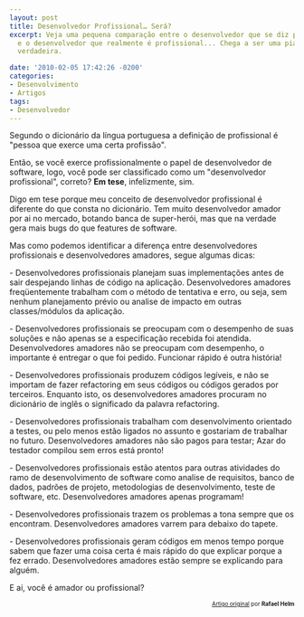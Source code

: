 ```yaml
---
layout: post
title: Desenvolvedor Profissional… Será?
excerpt: Veja uma pequena comparação entre o desenvolvedor que se diz profissional
  e o desenvolvedor que realmente é profissional... Chega a ser uma piada triste mas
  verdadeira.

date: '2010-02-05 17:42:26 -0200'
categories:
- Desenvolvimento
- Artigos
tags:
- Desenvolvedor
---
```

<p>Segundo o dicionário da língua portuguesa a definição de profissional é "pessoa que exerce uma certa profissão".</p>
<p>Então, se você exerce profissionalmente o papel de desenvolvedor de software, logo, você pode ser classificado como um "desenvolvedor profissional", correto? <strong>Em tese</strong>, infelizmente, sim.</p>
<p>Digo em tese porque meu conceito de desenvolvedor profissional é diferente do que consta no dicionário. Tem muito desenvolvedor amador por ai no mercado, botando banca de super-herói, mas que na verdade gera mais bugs do que features de software.</p>
<p>Mas como podemos identificar a diferença entre desenvolvedores profissionais e desenvolvedores amadores, segue algumas dicas:</p>
<p>- Desenvolvedores profissionais planejam suas implementações antes de sair despejando linhas de código na aplicação. Desenvolvedores amadores freqüentemente trabalham com o método de tentativa e erro, ou seja, sem nenhum planejamento prévio ou analise de impacto em outras classes/módulos da aplicação.</p>
<p>- Desenvolvedores profissionais se preocupam com o desempenho de suas soluções e não apenas se a especificação recebida foi atendida. Desenvolvedores amadores não se preocupam com desempenho, o importante é entregar o que foi pedido. Funcionar rápido é outra história!</p>
<p>- Desenvolvedores profissionais produzem códigos legíveis, e não se importam de fazer refactoring em seus códigos ou códigos gerados por terceiros. Enquanto isto, os desenvolvedores amadores procuram no dicionário de inglês o significado da palavra refactoring.</p>
<p>- Desenvolvedores profissionais trabalham com desenvolvimento orientado a testes, ou pelo menos estão ligados no assunto e gostariam de trabalhar no futuro. Desenvolvedores amadores não são pagos para testar; Azar do testador compilou sem erros está pronto!</p>
<p>- Desenvolvedores profissionais estão atentos para outras atividades do ramo de desenvolvimento de software como analise de requisitos, banco de dados, padrões de projeto, metodologias de desenvolvimento, teste de software, etc. Desenvolvedores amadores apenas programam!</p>
<p>- Desenvolvedores profissionais trazem os problemas a tona sempre que os encontram. Desenvolvedores amadores varrem para debaixo do tapete.</p>
<p>- Desenvolvedores profissionais geram códigos em menos tempo porque sabem que fazer uma coisa certa é mais rápido do que explicar porque a fez errado. Desenvolvedores amadores estão sempre se explicando para alguém.</p>
<p>E ai, você é amador ou profissional?</p>
<p style="text-align: right; font-size: 10px;"><a href="http://www.linhadecodigo.com.br/Artigo.aspx?id=2777" rel="nofollow">Artigo original</a> por <strong>Rafael Helm</strong></p>
